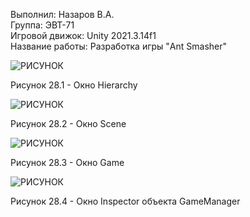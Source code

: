 Выполнил: Назаров В.А.  
Группа: ЭВТ-71  
Игровой движок: Unity 2021.3.14f1  
Название работы: Разработка игры "Ant Smasher" 




![РИСУНОК](https://gspics.org/images/2022/12/03/0XfWMa.png)  

Рисунок 28.1 - Окно Hierarchy  

![РИСУНОК](https://gspics.org/images/2022/12/03/0XfXeQ.png)  

Рисунок 28.2 - Окно Scene  

![РИСУНОК](https://gspics.org/images/2022/12/03/0Xfvix.png)  

Рисунок 28.3 - Окно Game  

![РИСУНОК](https://gspics.org/images/2022/12/03/0XfM6w.png)  

Рисунок 28.4 - Окно Inspector объекта GameManager
